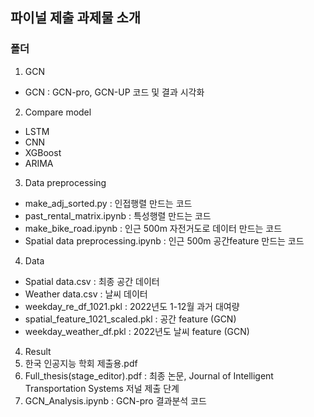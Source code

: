## 파이널 제출 과제물 소개
### 폴더
1) GCN
- GCN : GCN-pro, GCN-UP 코드 및 결과 시각화

2) Compare model
- LSTM
- CNN
- XGBoost
- ARIMA

3) Data preprocessing
- make_adj_sorted.py : 인접행렬 만드는 코드
- past_rental_matrix.ipynb : 특성행렬 만드는 코드
- make_bike_road.ipynb : 인근 500m 자전거도로 데이터 만드는 코드
- Spatial data preprocessing.ipynb : 인근 500m 공간feature 만드는 코드

4) Data
- Spatial data.csv : 최종 공간 데이터
- Weather data.csv : 날씨 데이터
- weekday_re_df_1021.pkl : 2022년도 1-12월 과거 대여량
- spatial_feature_1021_scaled.pkl : 공간 feature (GCN)
- weekday_weather_df.pkl : 2022년도 날씨 feature (GCN)

4) Result
1) 한국 인공지능 학회 제출용.pdf
2) Full_thesis(stage_editor).pdf : 최종 논문, Journal of Intelligent Transportation Systems 저널 제출 단계
3) GCN_Analysis.ipynb : GCN-pro 결과분석 코드

